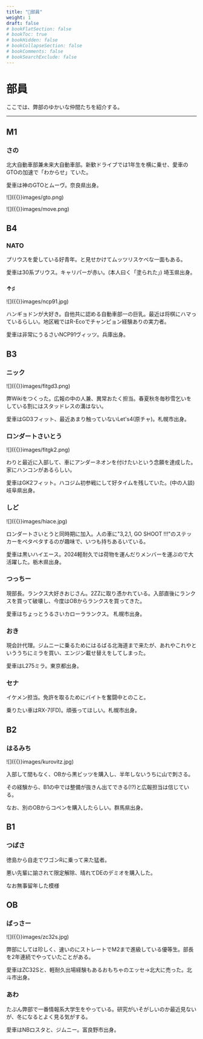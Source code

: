 ```yaml
---
title: "🧍部員"
weight: 1
draft: false
# bookFlatSection: false
# bookToc: true
# bookHidden: false
# bookCollapseSection: false
# bookComments: false
# bookSearchExclude: false
---
```


# 部員

ここでは、弊部のゆかいな仲間たちを紹介する。

---


## M1

### さの

北大自動車部兼未来大自動車部。新歓ドライブでは1年生を横に乗せ、愛車のGTOの加速で「わからせ」ていた。

愛車は神のGTOとムーヴ。奈良県出身。

![]({{<val resource>}}images/gto.png)

![]({{<val resource>}}images/move.png)

## B4

### NATO

プリウスを愛している好青年。と見せかけてムッツリスケベな一面もある。

愛車は30系プリウス。キャリパーが赤い。(本人曰く「塗られた」) 埼玉県出身。

### ↑♯

![]({{<val resource>}}images/ncp91.jpg)

ハンギョドンが大好き。自他共に認める自動車部一の巨乳。最近は将棋にハマっているらしい。地区戦ではR-Ecoでチャンピョン経験ありの実力者。

愛車は非常にうるさいNCP91ヴィッツ。兵庫出身。

## B3

### ニック

![]({{<val resource>}}images/fitgd3.png)

弊Wikiをつくった。広報の中の人兼、異常おたく担当。春夏秋冬毎秒雪乞いをしている割にはスタッドレスの溝はない。

愛車はGD3フィット、最近あまり触っていないLet's4(原チャ)。札幌市出身。

### ロンダートさいとう

![]({{<val resource>}}images/fitgk2.png)

わりと最近に入部して、車にアンダーネオンを付けたいという念願を達成した。家にハンコンがあるらしい。

愛車はGK2フィット。ハコジム初参戦にして好タイムを残していた。(中の人談) 岐阜県出身。

### しど

![]({{<val resource>}}images/hiace.jpg)

ロンダートさいとうと同時期に加入。人の車に"3,2,1, GO SHOOT !!!"のステッカーをペタペタするのが趣味で、いつも持ちあるいている。

愛車は黒いハイエース。2024軽耐久では荷物を運んだりメンバーを運ぶので大活躍した。栃木県出身。

### つっちー

現部長。ランクス大好きおじさん。2ZZに取り憑かれている。入部直後にランクスを買って破壊し、今度はOBからランクスを買ってきた。

愛車はちょっとうるさいカローラランクス。 札幌市出身。

### おき

現会計代理。ジムニーに乗るためにはるばる北海道まで来たが、あれやこれやといううちにミラを買い、エンジン載せ替えをしてしまった。

愛車はL275ミラ。東京都出身。

### セナ

イケメン担当。免許を取るためにバイトを奮闘中とのこと。

乗りたい車はRX-7(FD)。頑張ってほしい。札幌市出身。

## B2

### はるみち

![]({{<val resource>}}images/kurovitz.jpg)

入部して間もなく、OBから黒ビッツを購入し、半年しないうちに山で刺さる。

その経験から、B1の中では整備が抜きん出てできる(!?)と広報担当は信じている。

なお、別のOBからコペンを購入したらしい。群馬県出身。

## B1

### つばさ

徳島から自走でワゴンRに乗って来た猛者。

悪い先輩に諭されて限定解除、晴れてDEのデミオを購入した。

なお無事留年した模様

## OB

### ばっさー

![]({{<val resource>}}images/zc32s.jpg)

弊部にしては珍しく、速いのにストレートでM2まで進級している優等生。部長を2年連続でやっていたことがある。

愛車はZC32Sと、軽耐久出場経験もあるおもちゃのエッセ→北大に売った。北斗市出身。

### あわ

たぶん弊部で一番情報系大学生をやっている。研究がいそがしいのか最近見ないが、冬になるとよく見る気がする。

愛車はNBロスタと、ジムニー。富良野市出身。

